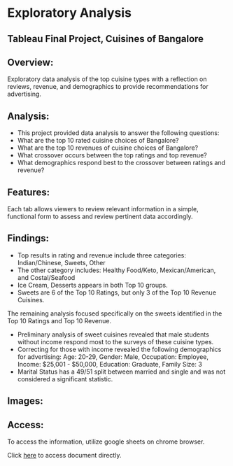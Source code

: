 # Exploratory Analysis
## Tableau Final Project, Cuisines of Bangalore

## Overview: 
Exploratory data analysis of the top cuisine types with a reflection on reviews, revenue, and demographics to provide recommendations for advertising.  

## Analysis:
- This project provided data analysis to answer the following questions:
- What are the top 10 rated cuisine choices of Bangalore? 
- What are the top 10 revenues of cuisine choices of Bangalore? 
- What crossover occurs between the top ratings and top revenue? 
- What demographics respond best to the crossover between ratings and revenue? 

## Features: 
Each tab allows viewers to review relevant information in a simple, functional form to assess and review pertinent data accordingly. 

## Findings: 
- Top results in rating and revenue include three categories: Indian/Chinese, Sweets, Other
- The other category includes: Healthy Food/Keto, Mexican/American, and Costal/Seafood
- Ice Cream, Desserts appears in both Top 10 groups.
- Sweets are 6 of the Top 10 Ratings, but only 3 of the Top 10 Revenue Cuisines.  

The remaining analysis focused specifically on the sweets identified in the Top 10 Ratings and Top 10 Revenue.
- Preliminary analysis of sweet cuisines revealed that male students without income respond most to the surveys of these cuisine types. 
- Correcting for those with income revealed the following demographics for advertising: Age: 20-29, Gender: Male, Occupation: Employee, Income: $25,001 - $50,000, Education: Graduate, Family Size: 3
- Marital Status has a 49/51 split between married and single and was not considered a significant statistic.

## Images:


## Access: 
To access the information, utilize google sheets on chrome browser.

Click [here](https://public.tableau.com/app/profile/belle.george/viz/FinalProject_17515898141060/Presentation?publish=yes) to access document directly. 